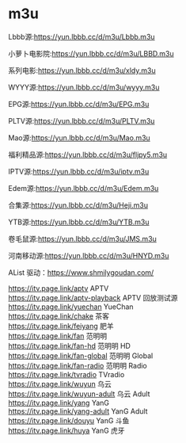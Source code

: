 # m3u

Lbbb源:https://yun.lbbb.cc/d/m3u/Lbbb.m3u

小萝卜电影院:https://yun.lbbb.cc/d/m3u/LBBD.m3u

系列电影:https://yun.lbbb.cc/d/m3u/xldy.m3u

WYYY源:https://yun.lbbb.cc/d/m3u/wyyy.m3u

EPG源:https://yun.lbbb.cc/d/m3u/EPG.m3u

PLTV源:https://yun.lbbb.cc/d/m3u/PLTV.m3u

Mao源:https://yun.lbbb.cc/d/m3u/Mao.m3u

福利精品源:https://yun.lbbb.cc/d/m3u/fljpy5.m3u

IPTV源:https://yun.lbbb.cc/d/m3u/iptv.m3u

Edem源:https://yun.lbbb.cc/d/m3u/Edem.m3u

合集源:https://yun.lbbb.cc/d/m3u/Heji.m3u

YTB源:https://yun.lbbb.cc/d/m3u/YTB.m3u

卷毛鼠源:https://yun.lbbb.cc/d/m3u/JMS.m3u

河南移动源:https://yun.lbbb.cc/d/m3u/HNYD.m3u

AList 驱动：https://www.shmilygoudan.com/

https://itv.page.link/aptv APTV  
https://itv.page.link/aptv-playback APTV 回放测试源  
https://itv.page.link/yuechan YueChan  
https://itv.page.link/chake 茶客  
https://itv.page.link/feiyang 肥羊  
https://itv.page.link/fan 范明明  
https://itv.page.link/fan-hd 范明明 HD  
https://itv.page.link/fan-global 范明明 Global  
https://itv.page.link/fan-radio 范明明 Radio  
https://itv.page.link/tvradio TVradio  
https://itv.page.link/wuyun 乌云  
https://itv.page.link/wuyun-adult 乌云 Adult  
https://itv.page.link/yang YanG  
https://itv.page.link/yang-adult YanG Adult  
https://itv.page.link/douyu YanG 斗鱼  
https://itv.page.link/huya YanG 虎牙
